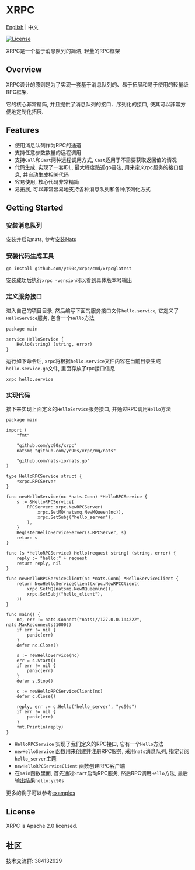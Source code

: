 # XRPC 
[English](README_en.md) | 中文

[![License](https://img.shields.io/badge/license-apache-blue)](https://opensource.org/licenses/Apache-2.0) 


XRPC是一个基于消息队列的简洁, 轻量的RPC框架

## Overview
XRPC设计的原则是为了实现一套基于消息队列的、易于拓展和易于使用的轻量级RPC框架. 

它的核心非常精简, 并且提供了消息队列的接口、序列化的接口, 使其可以非常方便地定制化拓展.

## Features
- 使用消息队列作为RPC的通道
- 支持任意参数数量的远程调用
- 支持`Call`和`Cast`两种远程调用方式, `Cast`适用于不需要获取返回值的情况
- 代码生成, 实现了一套IDL, 最大程度贴近go语法, 用来定义rpc服务的接口信息, 并自动生成相关代码
- 容易使用, 核心代码非常精简
- 易拓展, 可以非常容易地支持各种消息队列和各种序列化方式

## Getting Started
### 安装消息队列
安装并启动nats, 参考[安装Nats](https://docs.nats.io/running-a-nats-service/introduction/installation)

### 安装代码生成工具
```
go install github.com/yc90s/xrpc/cmd/xrpc@latest
```
安装成功后执行`xrpc -version`可以看到具体版本号输出

### 定义服务接口
进入自己的项目目录, 然后编写下面的服务接口文件`hello.service`, 它定义了`HelloService`服务, 包含一个`Hello`方法
```
package main 

service HelloService {
    Hello(string) (string, error)
}
```
运行如下命令后, `xrpc`将根据`hello.service`文件内容在当前目录生成`hello.service.go`文件, 里面存放了rpc接口信息
```
xrpc hello.service
```

### 实现代码
接下来实现上面定义的`HelloService`服务接口, 并通过RPC调用`Hello`方法
```golang
package main

import (
	"fmt"

	"github.com/yc90s/xrpc"
	natsmq "github.com/yc90s/xrpc/mq/nats"

	"github.com/nats-io/nats.go"
)

type HelloRPCService struct {
	*xrpc.RPCServer
}

func newHelloService(nc *nats.Conn) *HelloRPCService {
	s := &HelloRPCService{
		RPCServer: xrpc.NewRPCServer(
			xrpc.SetMQ(natsmq.NewMQueen(nc)),
			xrpc.SetSubj("hello_server"),
		),
	}
	RegisterHelloServiceServer(s.RPCServer, s)
	return s
}

func (s *HelloRPCService) Hello(request string) (string, error) {
	reply := "hello:" + request
	return reply, nil
}

func newHelloRPCServiceClient(nc *nats.Conn) *HelloServiceClient {
	return NewHelloServiceClient(xrpc.NewRPCClient(
		xrpc.SetMQ(natsmq.NewMQueen(nc)),
		xrpc.SetSubj("hello_client"),
	))
}

func main() {
	nc, err := nats.Connect("nats://127.0.0.1:4222", nats.MaxReconnects(1000))
	if err != nil {
		panic(err)
	}
	defer nc.Close()

	s := newHelloService(nc)
	err = s.Start()
	if err != nil {
		panic(err)
	}
	defer s.Stop()

	c := newHelloRPCServiceClient(nc)
	defer c.Close()

	reply, err := c.Hello("hello_server", "yc90s")
	if err != nil {
		panic(err)
	}
	fmt.Println(reply)
}
```
- `HelloRPCService` 实现了我们定义的RPC接口, 它有一个`Hello`方法
- `newHelloService` 函数用来创建并注册RPC服务, 采用`nats`消息队列, 指定订阅`hello_server`主题
- `newHelloRPCServiceClient` 函数创建RPC客户端
- 在`main`函数里面, 首先通过`Start`启动RPC服务, 然后RPC调用`Hello`方法, 最后输出结果`hello:yc90s`

更多的例子可以参考[examples](https://github.com/yc90s/xrpc/tree/master/examples)

## License
XRPC is Apache 2.0 licensed.

## 社区
技术交流群: 384132929
